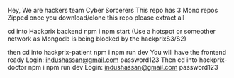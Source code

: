Hey,
We are hackers team Cyber Sorcerers
This repo has 3 Mono repos Zipped
once you download/clone this repo please extract all

cd into Hackprix backend 
npm i
npm start (Use a hotspot or someother network as Mongodb is being blocked by the hackprixS3/S2)

then 
cd into hackprix-patient
npm i
npm run dev
You will have the frontend ready 
Login:
indushassan@gmail.com
password123
Then 
cd into hackprix-doctor
npm i
npm run dev
Login:
indushassan@gmail.com
password123